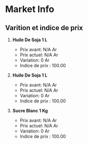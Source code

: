 # Market Info

## Varition et indice de prix

1. **Huile De Soja 1 L**
   - Prix avant: N/A Ar
   - Prix actuel: N/A Ar
   - Variation: 0 Ar
   - Indice de prix : 100.00

2. **Huile De Soja 1 L**
   - Prix avant: N/A Ar
   - Prix actuel: N/A Ar
   - Variation: 0 Ar
   - Indice de prix : 100.00

3. **Sucre Blanc 1 Kg**
   - Prix avant: N/A Ar
   - Prix actuel: N/A Ar
   - Variation: 0 Ar
   - Indice de prix : 100.00

